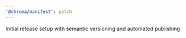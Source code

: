 ```yaml
---
'@chroma/manifest': patch
---
```


Initial release setup with semantic versioning and automated publishing

